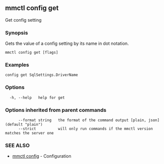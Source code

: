## mmctl config get

Get config setting

### Synopsis

Gets the value of a config setting by its name in dot notation.

```
mmctl config get [flags]
```

### Examples

```
config get SqlSettings.DriverName
```

### Options

```
  -h, --help   help for get
```

### Options inherited from parent commands

```
      --format string   the format of the command output [plain, json] (default "plain")
      --strict          will only run commands if the mmctl version matches the server one
```

### SEE ALSO

* [mmctl config](mmctl_config.md)	 - Configuration

